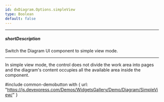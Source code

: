 ```yaml
---
id: dxDiagram.Options.simpleView
type: Boolean
default: false
---
```

---
##### shortDescription
Switch the Diagram UI component to simple view mode.

---
In simple view mode, the control does not divide the work area into pages and the diagram's content occupies all the available area inside the component.

#include common-demobutton with {
    url: "https://js.devexpress.com/Demos/WidgetsGallery/Demo/Diagram/SimpleView/"
}